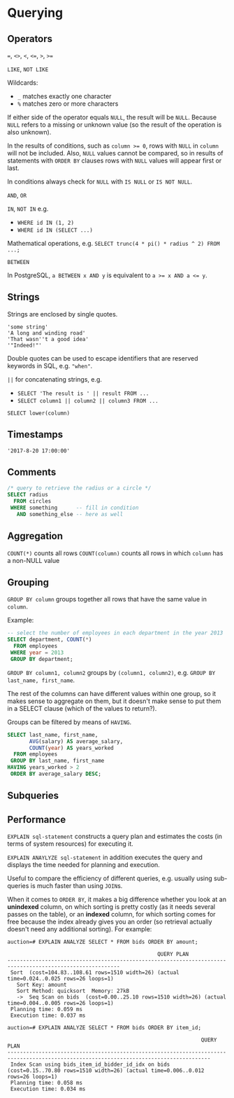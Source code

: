 
# Querying

## Operators

`=`, `<>`, `<`, `<=`, `>`, `>=`

`LIKE`, `NOT LIKE`

Wildcards:
* `_` matches exactly one character
* `%` matches zero or more characters

If either side of the operator equals `NULL`, the result will be `NULL`. Because `NULL` refers to a missing or unknown value (so the result of the operation is also unknown).

In the results of conditions, such as `column >= 0`, rows with `NULL` in `column` will not be included.
Also, `NULL` values cannot be compared, so in results of statements with `ORDER BY` clauses rows with `NULL` values will appear first or last.

In conditions always check for `NULL` with `IS NULL` or `IS NOT NULL`.

`AND`, `OR`

`IN`, `NOT IN`
e.g.
* `WHERE id IN (1, 2)`
* `WHERE id IN (SELECT ...)`

Mathematical operations, e.g. `SELECT trunc(4 * pi() * radius ^ 2) FROM ...;`

`BETWEEN`

In PostgreSQL, `a BETWEEN x AND y` is equivalent to `a >= x AND a <= y`.

## Strings

Strings are enclosed by single quotes.
```
'some string'
'A long and winding road'
'That wasn''t a good idea'
'"Indeed!"'
```

Double quotes can be used to escape identifiers that are reserved keywords in SQL, e.g. `"when"`.

`||` for concatenating strings, e.g.
* `SELECT 'The result is ' || result FROM ...`
* `SELECT column1 || column2 || column3 FROM ...`

`SELECT lower(column)`

## Timestamps

`'2017-8-20 17:00:00'`

## Comments

```sql
/* query to retrieve the radius or a circle */
SELECT radius
  FROM circles
 WHERE something      -- fill in condition
   AND something_else -- here as well
```

## Aggregation

`COUNT(*)` counts all rows
`COUNT(column)` counts all rows in which `column` has a non-NULL value

## Grouping

`GROUP BY column` groups together all rows that have the same value in `column`.

Example:
```sql
-- select the number of employees in each department in the year 2013
SELECT department, COUNT(*)
  FROM employees
 WHERE year = 2013
 GROUP BY department;
 ```

`GROUP BY column1, column2` groups by `(column1, column2)`, e.g. `GROUP BY last_name, first_name`.

The rest of the columns can have different values within one group, so it makes sense to aggregate on them, but it doesn't make sense to put them in a SELECT clause (which of the values to return?).

Groups can be filtered by means of `HAVING`.

```sql
SELECT last_name, first_name,
       AVG(salary) AS average_salary,
       COUNT(year) AS years_worked
  FROM employees
 GROUP BY last_name, first_name
HAVING years_worked > 2
 ORDER BY average_salary DESC;
```

## Subqueries

## Performance

`EXPLAIN sql-statement` constructs a query plan and estimates the costs (in terms of system resources) for executing it.

`EXPLAIN ANAYLYZE sql-statement` in addition executes the query and displays the time needed for planning and execution.

Useful to compare the efficiency of different queries, e.g. usually using sub-queries is much faster than using `JOIN`s.

When it comes to `ORDER BY`, it makes a big difference whether you look at an **unindexed** column, on which sorting is pretty costly (as it needs several passes on the table), or an **indexed** column, for which sorting comes for free because the index already gives you an order (so retrieval actually doesn't need any additional sorting). For example:

```
auction=# EXPLAIN ANALYZE SELECT * FROM bids ORDER BY amount;

                                                QUERY PLAN                                                
----------------------------------------------------------------------------------------------------------
 Sort  (cost=104.83..108.61 rows=1510 width=26) (actual time=0.024..0.025 rows=26 loops=1)
   Sort Key: amount
   Sort Method: quicksort  Memory: 27kB
   ->  Seq Scan on bids  (cost=0.00..25.10 rows=1510 width=26) (actual time=0.004..0.005 rows=26 loops=1)
 Planning time: 0.059 ms
 Execution time: 0.037 ms

auction=# EXPLAIN ANALYZE SELECT * FROM bids ORDER BY item_id;

                                                              QUERY PLAN                                                               
---------------------------------------------------------------------------------------------------------------------------------------
 Index Scan using bids_item_id_bidder_id_idx on bids  (cost=0.15..70.80 rows=1510 width=26) (actual time=0.006..0.012 rows=26 loops=1)
 Planning time: 0.058 ms
 Execution time: 0.034 ms
```
